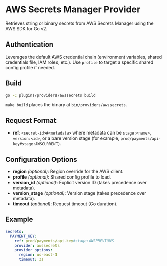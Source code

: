 # AWS Secrets Manager Provider

Retrieves string or binary secrets from AWS Secrets Manager using the AWS SDK for Go v2.

## Authentication

Leverages the default AWS credential chain (environment variables, shared credentials file, IAM roles, etc.). Use `profile` to target a specific shared config profile if needed.

## Build

```bash
go -C plugins/providers/awssecrets build
```

`make build` places the binary at `bin/providers/awssecrets`.

## Request Format

- **ref**: `<secret-id>#<metadata>` where metadata can be `stage:<name>`, `version:<id>`, or a bare version stage (for example, `prod/payments/api-key#stage:AWSCURRENT`).

## Configuration Options

- **region** *(optional)*: Region override for the AWS client.
- **profile** *(optional)*: Shared config profile to load.
- **version_id** *(optional)*: Explicit version ID (takes precedence over metadata).
- **version_stage** *(optional)*: Version stage (takes precedence over metadata).
- **timeout** *(optional)*: Request timeout (Go duration).

## Example

```yaml
secrets:
  PAYMENT_KEY:
    ref: prod/payments/api-key#stage:AWSPREVIOUS
    provider: awssecrets
    provider_options:
      region: us-east-1
      timeout: 3s
```
